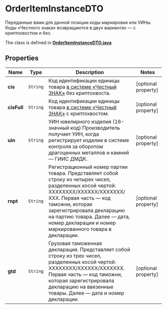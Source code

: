 

# OrderItemInstanceDTO

Переданные вами для данной позиции коды маркировки или УИНы. Коды «Честного знака» возвращаются в двух вариантах — с криптохвостом и без. 

The class is defined in **[OrderItemInstanceDTO.java](../../src/main/java/org/openapitools/model/OrderItemInstanceDTO.java)**

## Properties

Name | Type | Description | Notes
------------ | ------------- | ------------- | -------------
**cis** | `String` | Код идентификации единицы товара [в системе «Честный ЗНАК»](https://честныйзнак.рф/) без криптохвоста. |  [optional property]
**cisFull** | `String` | Код идентификации единицы товара [в системе «Честный ЗНАК»](https://честныйзнак.рф/) с криптохвостом. |  [optional property]
**uin** | `String` | УИН ювелирного изделия (16-значный код) Производитель получает УИН, когда регистрирует изделие в системе контроля за оборотом драгоценных металлов и камней — ГИИС ДМДК.  |  [optional property]
**rnpt** | `String` | Регистрационный номер партии товара.  Представляет собой строку из четырех чисел, разделенных косой чертой: ХХХХХХХХ/ХХХХХХ/ХХХХХХХ/ХХХ.  Первая часть — код таможни, которая зарегистрировала декларацию на партию товара. Далее — дата, номер декларации и номер маркированного товара в декларации.  |  [optional property]
**gtd** | `String` | Грузовая таможенная декларация.  Представляет собой строку из трех чисел, разделенных косой чертой: ХХХХХХХХ/ХХХХХХ/ХХХХХХХ.  Первая часть — код таможни, которая зарегистрировала декларацию на ввезенные товары. Далее — дата и номер декларации.  |  [optional property]








